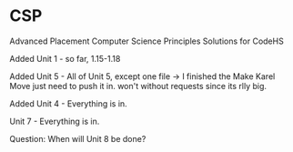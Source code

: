 # CSP
Advanced Placement Computer Science Principles Solutions for CodeHS

Added Unit 1 - so far, 1.15-1.18


Added Unit 5 - All of Unit 5, except one file -> I finished the Make Karel Move just need to push it in. won't without requests since its rlly big.


Added Unit 4 - Everything is in.


Unit 7 - Everything is in.

Question: When will Unit 8 be done?

